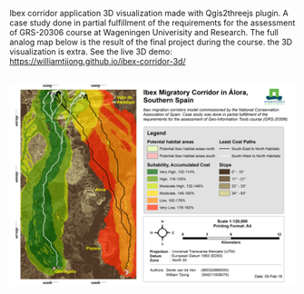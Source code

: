 Ibex corridor application 3D visualization made with Qgis2threejs plugin. A case study done in partial fulfillment of the requirements for the assessment of GRS-20306 course at Wageningen Univerisity and Research. The full analog map below is the result of the final project during the course. the 3D visualization is extra. See the live 3D demo: <br>
https://williamtjiong.github.io/ibex-corridor-3d/
<br><br>

![ibex_corridor](https://github.com/WilliamTjiong/ibex-corridor-3d/blob/master/IbexCorridorApplication_Map.png)

